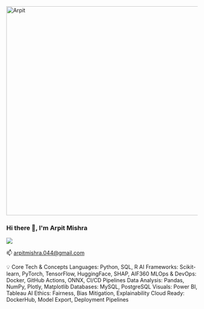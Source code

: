 <img src="https://i.imgur.com/EWMhlWD.jpg" alt="Arpit" width="850" height="550">


### Hi there 👋, I'm Arpit Mishra
![](https://komarev.com/ghpvc/?username=arpit044)



📫 arpitmishra.044@gmail.com


💡 Core Tech & Concepts
Languages:       Python, SQL, R
AI Frameworks:   Scikit-learn, PyTorch, TensorFlow, HuggingFace, SHAP, AIF360
MLOps & DevOps:  Docker, GitHub Actions, ONNX, CI/CD Pipelines
Data Analysis:   Pandas, NumPy, Plotly, Matplotlib
Databases:       MySQL, PostgreSQL
Visuals:         Power BI, Tableau
AI Ethics:       Fairness, Bias Mitigation, Explainability
Cloud Ready:     DockerHub, Model Export, Deployment Pipelines





